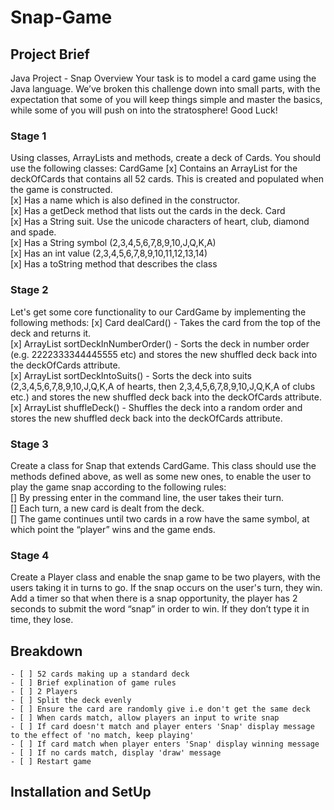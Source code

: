 # Snap-Game

## Project Brief
Java Project - Snap
Overview Your task is to model a card game using the Java language. We’ve broken this challenge down into small parts, with the expectation that some of you will keep things simple and master the basics, while some of you will push on into the stratosphere!
Good Luck!

### Stage 1
Using classes, ArrayLists and methods, create a deck of Cards.
You should use the following classes:
CardGame
[x] Contains an ArrayList<Card> for the deckOfCards that contains all 52 cards. This is created and populated when the game is constructed.</br>
[x] Has a name which is also defined in the constructor.</br>
[x] Has a getDeck method that lists out the cards in the deck.
Card</br>
[x] Has a String suit. Use the unicode characters of heart, club, diamond and spade.</br>
[x] Has a String symbol (2,3,4,5,6,7,8,9,10,J,Q,K,A)</br>
[x] Has an int value (2,3,4,5,6,7,8,9,10,11,12,13,14)</br>
[x] Has a toString method that describes the class

### Stage 2
Let's get some core functionality to our CardGame by implementing the following methods:
[x] Card dealCard() - Takes the card from the top of the deck and returns it.</br>
[x] ArrayList<Card> sortDeckInNumberOrder() - Sorts the deck in number order (e.g. 2222333344445555 etc) and stores the new shuffled deck back into the deckOfCards attribute.</br>
[x] ArrayList<Card> sortDeckIntoSuits() - Sorts the deck into suits (2,3,4,5,6,7,8,9,10,J,Q,K,A of hearts, then 2,3,4,5,6,7,8,9,10,J,Q,K,A of clubs etc.) and stores the new shuffled deck back into the deckOfCards attribute.</br>
[x] ArrayList<Card> shuffleDeck() - Shuffles the deck into a random order and stores the new shuffled deck back into the deckOfCards attribute.</br>

### Stage 3
Create a class for Snap that extends CardGame. This class should use the methods defined above, as well as some new ones, to enable the user to play the game snap according to the following rules:</br>
[] By pressing enter in the command line, the user takes their turn.</br>
[] Each turn, a new card is dealt from the deck.</br>
[] The game continues until two cards in a row have the same symbol, at which point the “player” wins and the game ends.</br>

### Stage 4
Create a Player class and enable the snap game to be two players, with the users taking it in turns to go. If the snap occurs on the user's turn, they win. Add a timer so that when there is a snap opportunity, the player has 2 seconds to submit the word “snap” in order to win. If they don’t type it in time, they lose.

## Breakdown

    - [ ] 52 cards making up a standard deck
    - [ ] Brief explination of game rules
    - [ ] 2 Players 
    - [ ] Split the deck evenly
    - [ ] Ensure the card are randomly give i.e don't get the same deck
    - [ ] When cards match, allow players an input to write snap
    - [ ] If card doesn't match and player enters 'Snap' display message to the effect of 'no match, keep playing'
    - [ ] If card match when player enters 'Snap' display winning message
    - [ ] If no cards match, display 'draw' message
    - [ ] Restart game

## Installation and SetUp

